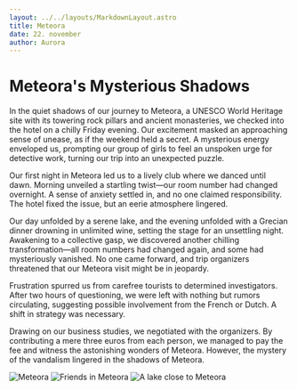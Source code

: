 ```yaml
---
layout: ../../layouts/MarkdownLayout.astro
title: Meteora
date: 22. november
author: Aurora
---
```


# Meteora's Mysterious Shadows

In the quiet shadows of our journey to Meteora, a UNESCO World Heritage site with its towering rock pillars and ancient monasteries, we checked into the hotel on a chilly Friday evening. Our excitement masked an approaching sense of unease, as if the weekend held a secret. A mysterious energy enveloped us, prompting our group of girls to feel an unspoken urge for detective work, turning our trip into an unexpected puzzle.

Our first night in Meteora led us to a lively club where we danced until dawn. Morning unveiled a startling twist—our room number had changed overnight. A sense of anxiety settled in, and no one claimed responsibility. The hotel fixed the issue, but an eerie atmosphere lingered.

Our day unfolded by a serene lake, and the evening unfolded with a Grecian dinner drowning in unlimited wine, setting the stage for an unsettling night. Awakening to a collective gasp, we discovered another chilling transformation—all room numbers had changed again, and some had mysteriously vanished. No one came forward, and trip organizers threatened that our Meteora visit might be in jeopardy.

Frustration spurred us from carefree tourists to determined investigators. After two hours of questioning, we were left with nothing but rumors circulating, suggesting possible involvement from the French or Dutch. A shift in strategy was necessary.

Drawing on our business studies, we negotiated with the organizers. By contributing a mere three euros from each person, we managed to pay the fee and witness the astonishing wonders of Meteora. However, the mystery of the vandalism lingered in the shadows of Meteora.

![Meteora](/images/meteora_1280.webp)
![Friends in Meteora](/images/groupMeteora_1280.webp)
![A lake close to Meteora](/images/lakeMeteora_1280.webp)
